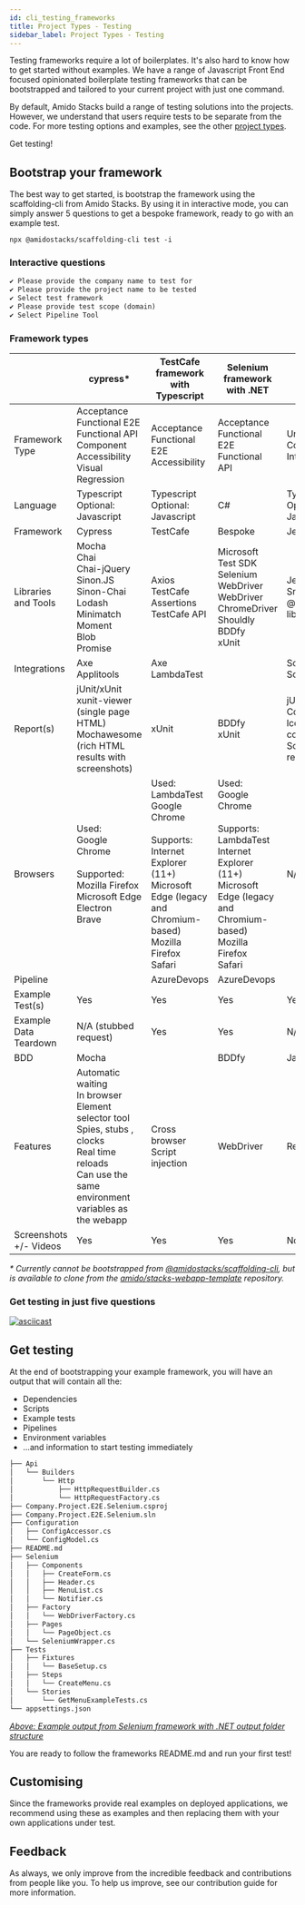 ```yaml
---
id: cli_testing_frameworks
title: Project Types - Testing
sidebar_label: Project Types - Testing
---
```


Testing frameworks require a lot of boilerplates. It's also hard to know how to get started without examples. We have a range of Javascript Front End focused opinionated boilerplate testing frameworks that can be bootstrapped and tailored to your current project with just one command.

By default, Amido Stacks build a range of testing solutions into the projects. However, we understand that users require tests to be separate from the code. For more testing options and examples, see the other [project types](./scaffolding_cli.md).

Get testing!

## Bootstrap your framework

The best way to get started, is bootstrap the framework using the scaffolding-cli from Amido Stacks. By using it in interactive mode, you can simply answer 5 questions to get a bespoke framework, ready to go with an example test.

`npx @amidostacks/scaffolding-cli test -i`

### Interactive questions

```txt
✔ Please provide the company name to test for
✔ Please provide the project name to be tested
✔ Select test framework
✔ Please provide test scope (domain)
✔ Select Pipeline Tool
```

### Framework types

<!-- markdownlint-disable -->
|   | **cypress*** | **TestCafe framework with Typescript** | **Selenium framework with .NET** | **jest-sonar*** |
| --- | --- | --- | --- | --- |
|  Framework Type | Acceptance<br/>Functional E2E<br/>Functional API<br/>Component<br/>Accessibility<br/>Visual Regression | Acceptance<br/>Functional E2E<br/>Accessibility | Acceptance<br/>Functional E2E<br/>Functional API | Unit<br/>Component<br/>Integration |
|  Language | Typescript<br/>Optional: Javascript | Typescript<br/>Optional: Javascript | C# | Typescript<br/>Optional: Javascript |
|  Framework | Cypress | TestCafe | Bespoke | Jest |
|  Libraries and Tools | Mocha<br/>Chai<br/>Chai-jQuery<br/>Sinon.JS<br/>Sinon-Chai<br/>Lodash<br/>Minimatch<br/>Moment<br/>Blob<br/>Promise | Axios<br/>TestCafe Assertions<br/>TestCafe API | Microsoft Test SDK<br/>Selenium WebDriver<br/>WebDriver ChromeDriver<br/>Shouldly<br/>BDDfy<br/>xUnit | Jest Snapshot<br/>@testing-library/react |
|  Integrations | Axe<br/>Applitools | Axe<br/>LambdaTest |  | Sonar Scanner |
|  Report(s) | jUnit/xUnit<br/>xunit-viewer (single page HTML)<br/>Mochawesome (rich HTML results with screenshots) | xUnit | BDDfy<br/>xUnit | jUnit/xUnit<br/>Cobertura, lcov (code coverage)<br/>Sonar reporter |
|  Browsers | Used:<br/>Google Chrome<br/><br/>Supported:<br/>Mozilla Firefox<br/>Microsoft Edge<br/>Electron<br/>Brave | Used:<br/>LambdaTest<br/>Google Chrome<br/><br/>Supports:<br/>Internet Explorer (11+)<br/>Microsoft Edge (legacy and Chromium-based)<br/>Mozilla Firefox<br/>Safari | Used:<br/>Google Chrome<br/><br/>Supports:<br/>LambdaTest<br/>Internet Explorer (11+)<br/>Microsoft Edge (legacy and Chromium-based)<br/>Mozilla Firefox<br/>Safari | N/A |
|  Pipeline |  | AzureDevops | AzureDevops |  |
|  Example Test(s) | Yes | Yes | Yes | Yes |
|  Example Data Teardown | N/A (stubbed request) | Yes | Yes | N/A |
|  BDD | Mocha |  | BDDfy | Jasmine |
|  Features | Automatic waiting<br/>In browser<br/>Element selector tool<br/>Spies, stubs , clocks<br/>Real time reloads<br/>Can use the same environment variables as the webapp | Cross browser<br/>Script injection | WebDriver | Render |
|  Screenshots +/- Videos | Yes | Yes | Yes | No |
<!-- markdownlint-restore -->

_\* Currently cannot be bootstrapped from [@amidostacks/scaffolding-cli](https://www.npmjs.com/package/@amidostacks/scaffolding-cli), but is available to clone from the [amido/stacks-webapp-template](https://github.com/amido/stacks-webapp-template) repository._

### Get testing in just five questions

[![asciicast](https://asciinema.org/a/mpqq9MGhE2TsSXtLDhmjZfaDq.svg?t=7)](https://asciinema.org/a/mpqq9MGhE2TsSXtLDhmjZfaDq)

## Get testing

At the end of bootstrapping your example framework, you will have an output that will contain all the:

* Dependencies
* Scripts
* Example tests
* Pipelines
* Environment variables
* ...and information to start testing immediately

```bash
├── Api
│   └── Builders
│       └── Http
│           ├── HttpRequestBuilder.cs
│           └── HttpRequestFactory.cs
├── Company.Project.E2E.Selenium.csproj
├── Company.Project.E2E.Selenium.sln
├── Configuration
│   ├── ConfigAccessor.cs
│   └── ConfigModel.cs
├── README.md
├── Selenium
│   ├── Components
│   │   ├── CreateForm.cs
│   │   ├── Header.cs
│   │   ├── MenuList.cs
│   │   └── Notifier.cs
│   ├── Factory
│   │   └── WebDriverFactory.cs
│   ├── Pages
│   │   └── PageObject.cs
│   └── SeleniumWrapper.cs
├── Tests
│   ├── Fixtures
│   │   └── BaseSetup.cs
│   ├── Steps
│   │   └── CreateMenu.cs
│   └── Stories
│       └── GetMenuExampleTests.cs
└── appsettings.json
```

_[Above: Example output from Selenium framework with .NET output folder structure](./testing_selenium.md#folder-structure)_

You are ready to follow the frameworks README.md and run your first test!

## Customising

Since the frameworks provide real examples on deployed applications, we recommend using these as examples and then replacing them with your own applications under test.

## Feedback

As always, we only improve from the incredible feedback and contributions from people like you. To help us improve, see our contribution guide for more information.
